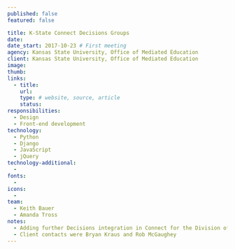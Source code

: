 ```yaml
---
published: false
featured: false

title: K-State Connect Decisions Groups
date:
date_start: 2017-10-23 # First meeting
agency: Kansas State University, Office of Mediated Education
client: Kansas State University, Office of Mediated Education
image:
thumb:
links:
  - title:
    url:
    type: # website, source, article
    status:
responsibilities:
  - Design
  - Front-end development
technology:
  - Python
  - Django
  - JavaScript
  - jQuery
technology-additional:
  -
fonts:
  -
icons:
  -
team:
  - Keith Bauer
  - Amanda Tross
notes:
  - Adding further Decisions integration in Connect for the Division of Financial Services
  - Client contacts were Bryan Kraus and Rob McGaughey
---
```

